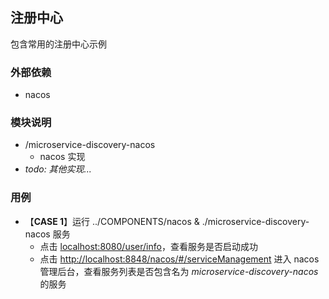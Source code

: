 ## 注册中心
包含常用的注册中心示例

### 外部依赖
* nacos

### 模块说明
* /microservice-discovery-nacos
  * nacos 实现
* *todo: 其他实现...*

### 用例
* 【**CASE 1**】运行 ../COMPONENTS/nacos & ./microservice-discovery-nacos 服务
  * 点击 [localhost:8080/user/info](http://localhost:8080/user/info)，查看服务是否启动成功 
  * 点击 [http://localhost:8848/nacos/#/serviceManagement](http://localhost:8848/nacos/#/serviceManagement) 进入 nacos 管理后台，查看服务列表是否包含名为 *microservice-discovery-nacos* 的服务
  